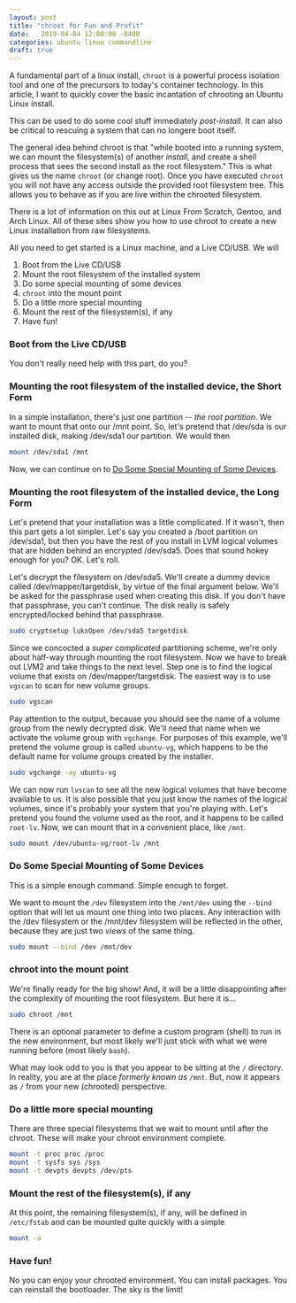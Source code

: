 ```yaml
---
layout: post
title: "chroot for Fun and Profit"
date:   2019-04-04 12:00:00 -0400
categories: ubuntu linux commandline
draft: true
---
```

A fundamental part of a linux install, `chroot` is a powerful process isolation tool and one of
the precursors to today's container technology. In this article, I want to quickly cover the basic
incantation of chrooting an Ubuntu Linux install.

This can be used to do some cool stuff immediately _post-install_. It can also be critical to rescuing
a system that can no longere boot itself.

The general idea behind chroot is that "while booted into a running system, we can mount the
filesystem(s) of another _install_, and create a shell process that sees the second install as the
root filesystem." This is what gives us the name `chroot` (or change root). Once you have executed
`chroot` you will not have any access outside the provided root filesystem tree. This allows you
to behave as if you are live within the chrooted filesystem.

There is a lot of information on this out at Linux From Scratch, Gentoo, and Arch Linux. All of these
sites show you how to use chroot to create a new Linux installation from raw filesystems.

All you need to get started is a Linux machine, and a Live CD/USB. We will
1. Boot from the Live CD/USB
1. Mount the root filesystem of the installed system
1. Do some special mounting of some devices
1. `chroot` into the mount point
1. Do a little more special mounting
1. Mount the rest of the filesystem(s), if any
1. Have fun!

### Boot from the Live CD/USB

You don't really need help with this part, do you?

### Mounting the root filesystem of the installed device, the Short Form

In a simple installation, there's just one partition -- _the root partition_. We want to mount that onto
our /mnt point. So, let's pretend that /dev/sda is our installed disk, making /dev/sda1 our partition. We would then

```bash
mount /dev/sda1 /mnt
```

Now, we can continue on to [Do Some Special Mounting of Some Devices](#do-some-special-mounting-of-some-devices).

### Mounting the root filesystem of the installed device, the Long Form

Let's pretend that your installation was a little complicated. If it wasn't, then this part gets a
lot simpler. Let's say you created a /boot partition on /dev/sda1, but then you have the rest of you
install in LVM logical volumes that are hidden behind an encrypted /dev/sda5. Does that sound hokey
enough for you? OK. Let's roll.

Let's decrypt the filesystem on /dev/sda5. We'll create a dummy device called /dev/mapper/targetdisk,
by virtue of the final argument below. We'll be asked for the passphrase used when creating this disk.
If you don't have that passphrase, you can't continue. The disk really is safely encrypted/locked
behind that passphrase.

```bash
sudo cryptsetup luksOpen /dev/sda5 targetdisk
```

Since we concocted a _super complicated_ partitioning scheme, we're only about half-way through
mounting the root filesystem. Now we have to break out LVM2 and take things to the next level.
Step one is to find the logical volume that exists on /dev/mapper/targetdisk. The easiest way is
to use `vgscan` to scan for new volume groups.

```bash
sudo vgscan
```

Pay attention to the output, because you should see the name of a volume group from the newly
decrypted disk. We'll need that name when we activate the volume group with `vgchange`. For
purposes of this example, we'll pretend the volume group is called `ubuntu-vg`, which happens
to be the default name for volume groups created by the installer.

```bash
sudo vgchange -ay ubuntu-vg
```

We can now run `lvscan` to see all the new logical volumes that have become available to us.
It is also possible that you just know the names of the logical volumes, since it's probably
your system that you're playing with. Let's pretend you found the volume used as the root, and
it happens to be called `root-lv`. Now, we can mount that in a convenient place, like `/mnt`.

```bash
sudo mount /dev/ubuntu-vg/root-lv /mnt
```

### Do Some Special Mounting of Some Devices

This is a simple enough command. Simple enough to forget.

We want to mount the `/dev` filesystem into the `/mnt/dev` using the `--bind` option that will let
us mount one thing into two places. Any interaction with the /dev filesystem or the /mnt/dev
filesystem will be reflected in the other, because they are just two _views_ of the same thing.

```bash
sudo mount --bind /dev /mnt/dev
```

### chroot into the mount point

We're finally ready for the big show! And, it will be a little disappointing after the complexity of
mounting the root filesystem. But here it is...

```bash
sudo chroot /mnt
```

There is an optional parameter to define a custom program (shell) to run in the new environment, but
most likely we'll just stick with what we were running before (most likely `bash`).

What may look odd to you is that you appear to be sitting at the `/` directory. In reality, you
are at the place _formerly known as_ `/mnt`. But, now it appears as `/` from your new (chrooted)
perspective.

### Do a little more special mounting

There are three special filesystems that we wait to mount until after the chroot. These will make
your chroot environment complete.

```bash
mount -t proc proc /proc
mount -t sysfs sys /sys
mount -t devpts devpts /dev/pts
```

### Mount the rest of the filesystem(s), if any

At this point, the remaining filesystem(s), if any, will be defined in `/etc/fstab` and can be
mounted quite quickly with a simple

```bash
mount -a
```

### Have fun!

No you can enjoy your chrooted environment. You can install packages. You can reinstall the bootloader.
The sky is the limit!
